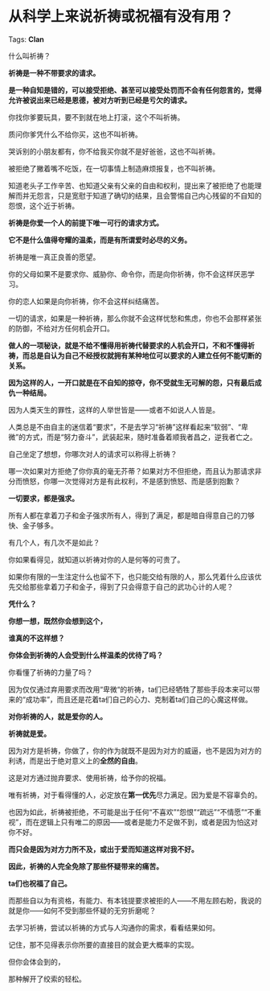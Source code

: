 # 从科学上来说祈祷或祝福有没有用？

Tags: **Clan**

什么叫祈祷？

**祈祷是一种不带要求的请求。**

**是一种自知是错的，可以接受拒绝、甚至可以接受处罚而不会有任何怨言的，觉得允许被说出来已经是恩德，被对方听到已经是亏欠的请求。**

你找你爹要玩具，要不到就在地上打滚，这个不叫祈祷。

质问你爹凭什么不给你买，这也不叫祈祷。

哭诉别的小朋友都有，你不给我买你就不是好爸爸，这也不叫祈祷。

被拒绝了撇着嘴不吃饭，在一切事情上制造麻烦报复，也不叫祈祷。

知道老头子工作辛苦、也知道父亲有父亲的自由和权利，提出来了被拒绝了也能理解而并无怨言，只是宽慰于知道了确切的结果，且会警惕自己内心残留的不自知的怨恨，这个近于祈祷。

**祈祷是你爱一个人的前提下唯一可行的请求方式。**

**它不是什么值得夸耀的温柔，而是有所谓爱时必尽的义务。**

祈祷是唯一真正良善的愿望。

你的父母如果不是要求你、威胁你、命令你，而是向你祈祷，你不会这样厌恶学习。

你的恋人如果是向你祈祷，你不会这样纠结痛苦。

一切的请求，如果是一种祈祷，那么你就不会这样忧愁和焦虑，你也不会那样紧张的防御，不给对方任何机会开口。

**做人的一项秘诀，就是不给不懂得用祈祷代替要求的人机会开口，不和不懂得祈祷，而总是自认为自己不经授权就拥有某种地位可以要求的人建立任何不能切断的关系。**

**因为这样的人，一开口就是在不自知的掠夺，你不受就生无可解的怨，只有最后成仇一种结局。**

因为人类天生的罪性，这样的人举世皆是——或者不如说人人皆是。

人类总是不由自主的迷信着“要求”，不是去学习“祈祷”这样看起来“软弱”、“卑微”的方式，而是“努力奋斗”，武装起来，随时准备着顺我者昌之，逆我者亡之。

自己坐定了想想，你哪次对人的请求可以称得上祈祷？

哪一次如果对方拒绝了你你真的毫无芥蒂？如果对方不但拒绝，而且认为那请求非分而愤怒，你哪一次觉得对方是有此权利，不是感到愤怒、而是感到抱歉？

**一切要求，都是强求。**

所有人都在拿着刀子和金子强求所有人，得到了满足，都是暗自得意自己的刀够快、金子够多。

有几个人，有几次不是如此？

你如果看得见，就知道以祈祷对你的人是何等的可贵了。

如果你有限的一生注定什么也留不下，也只能交给有限的人，那么凭着什么应该优先交给那些拿着刀子和金子，得到了只会得意于自己的武功心计的人呢？

**凭什么？**

**你想一想，既然你会想到这个，**

**谁真的不这样想？**

**你体会到祈祷的人会受到什么样温柔的优待了吗？**

你看懂了祈祷的力量了吗？

因为仅仅通过弃用要求而改用“卑微“的祈祷，ta们已经牺牲了那些手段本来可以带来的“成功率”，而且还是花着ta们自己的心力、克制着ta们自己的心魔这样做。

**对你祈祷的人，就是爱你的人。**

**祈祷就是爱。**

因为对方是祈祷，你做了，你的作为就既不是因为对方的威逼，也不是因为对方的利诱，而是出于绝对意义上的**全然的自由**。

这是对方通过抛弃要求、使用祈祷，给予你的祝福。

唯有祈祷，对于看得懂的人，必定放在**第一优先**尽力满足。因为爱是不容辜负的。

也因为如此，祈祷被拒绝，不可能是出于任何“不喜欢”“怨恨”“疏远”“不情愿”“不重视”，而在逻辑上只有唯二的原因——或者是能力不足做不到，或者是因为怕这对你不好。

**而只会是因为对方力所不及，或出于爱而知道这样对我不好。**

**因此，祈祷的人完全免除了那些怀疑带来的痛苦。**

**ta们也祝福了自己。**

而那些自以为有资格，有能力、有本钱提要求被拒的人——不用左顾右盼，我说的就是你——如何不受到那些怀疑的无穷折磨呢？

去学习祈祷，尝试以祈祷的方式与人沟通你的需求，看看结果如何。

记住，那不见得表示你所要的直接目的就会更大概率的实现。

但你会体会到的，

那种解开了绞索的轻松。



